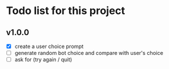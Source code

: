 # Todo list for this project

## v1.0.0

* [x] create a user choice prompt 
* [ ] generate random bot choice and compare with user's choice
* [ ] ask for (try again / quit)
